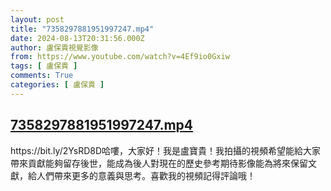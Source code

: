 ```yaml
---
layout: post
title: "7358297881951997247.mp4"
date: 2024-08-13T20:31:56.000Z
author: 盧保貴視覺影像
from: https://www.youtube.com/watch?v=4Ef9io0Gxiw
tags: [ 盧保貴 ]
comments: True
categories: [ 盧保貴 ]
---
```

<!--1723581116000-->
[7358297881951997247.mp4](https://www.youtube.com/watch?v=4Ef9io0Gxiw)
------

<div>
https://bit.ly/2YsRD8D哈嘍，大家好！我是盧寶貴！我拍攝的視頻希望能給大家帶來貢獻能夠留存後世，能成為後人對現在的歷史參考期待影像能為將來保留文獻，給人們帶來更多的意義與思考。喜歡我的視頻記得評論哦！
</div>
